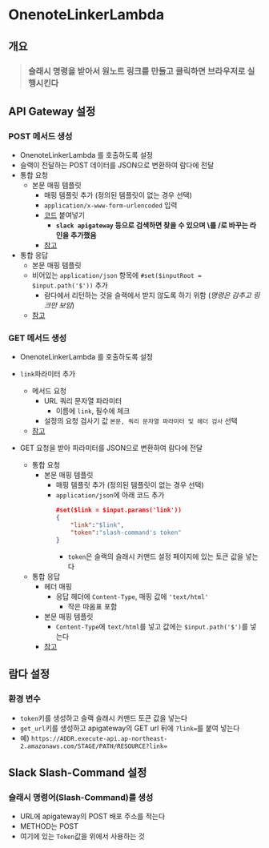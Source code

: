 # OnenoteLinkerLambda

## 개요
> ### 슬래시 명령을 받아서 원노트 링크를 만들고 클릭하면 브라우저로 실행시킨다

## API Gateway 설정
### POST 메서드 생성
 - OnenoteLinkerLambda 를 호출하도록 설정
 - 슬랙이 전달하는 POST 데이터를 JSON으로 변환하여 람다에 전달
  - 통합 요청
    - 본문 매핑 템플릿
      - 매핑 템플릿 추가 (정의된 템플릿이 없는 경우 선택)
      - `application/x-www-form-urlencoded` 입력
      - [코드](/src/apigateway_integration_request.txt) 붙여넣기
        - **`slack apigateway` 등으로 검색하면 찾을 수 있으며 \를 /로 바꾸는 라인을 추가했음**
      - [참고](/img/api_gateway_post_integration_request.jpg)
  - 통합 응답
    - 본문 매핑 템플릿
    - 비어있는 `application/json` 항목에 `#set($inputRoot = $input.path('$'))` 추가
        - 람다에서 리턴하는 것을 슬랙에서 받지 않도록 하기 위함 (*명령은 감추고 링크만 보임*)
    - [참고](/img/api_gateway_post_integration_response.jpg)

### GET 메서드 생성
  - OnenoteLinkerLambda 를 호출하도록 설정
  - `link`파라미터 추가
    - 메서드 요청
      - URL 쿼리 문자열 파라미터
        - 이름에 `link`, 필수에 체크
      - 설정의 요청 검사기 값 `본문, 쿼리 문자열 파라미터 및 헤더 검사` 선택
    - [참고](/img/api_gateway_get_method_request.jpg)

  - GET 요청을 받아 파라미터를 JSON으로 변환하여 람다에 전달
    - 통합 요청
      - 본문 매핑 템플릿
        - 매핑 템플릿 추가 (정의된 템플릿이 없는 경우 선택)
        - `application/json`에 아래 코드 추가
          ```json
          #set($link = $input.params('link'))
          {
              "link":"$link",
              "token":"slash-command's token"
          }
          ```
          - `token`은 슬랙의 슬래시 커맨드 설정 페이지에 있는 토큰 값을 넣는다
    - 통합 응답
      - 헤더 매핑
        - 응답 헤더에 `Content-Type`, 매핑 값에 `'text/html'`
          - 작은 따옴표 포함
      - 본문 매핑 템플릿
        - `Content-Type`에 `text/html`를 넣고 값에는 `$input.path('$')`를 넣는다
      - [참고](/img/api_gateway_get_integration_response.jpg)

## 람다 설정
### 환경 변수
  - `token`키를 생성하고 슬랙 슬래시 커맨드 토큰 값을 넣는다
  - `get_url`키를 생성하고 apigateway의 GET url 뒤에 `?link=`를 붙여 넣는다
  - 예) `https://ADDR.execute-api.ap-northeast-2.amazonaws.com/STAGE/PATH/RESOURCE?link=`

## Slack Slash-Command 설정
### 슬래시 명령어(Slash-Command)를 생성
  - URL에 apigateway의 POST 배포 주소를 적는다
  - METHOD는 POST
  - 여기에 있는 `Token`값을 위에서 사용하는 것
